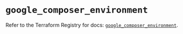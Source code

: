 # `google_composer_environment`

Refer to the Terraform Registry for docs: [`google_composer_environment`](https://registry.terraform.io/providers/hashicorp/google/5.31.1/docs/resources/composer_environment).
